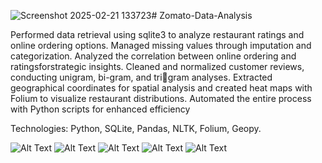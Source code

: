 ![Screenshot 2025-02-21 133723](https://github.com/user-attachments/assets/3fafe4c4-03ac-4ff1-bfb1-2e56aa2cf689)# Zomato-Data-Analysis

Performed data retrieval using sqlite3 to analyze restaurant ratings and online ordering options. Managed 
missing values through imputation and categorization. Analyzed the correlation between online ordering and 
ratingsforstrategic insights. Cleaned and normalized customer reviews, conducting unigram, bi-gram, and tri￾gram analyses. Extracted geographical coordinates for spatial analysis and created heat maps with Folium to 
visualize restaurant distributions. Automated the entire process with Python scripts for enhanced efficiency


Technologies: Python, SQLite, Pandas, NLTK, Folium, Geopy.


![Alt Text](graph1.png)
![Alt Text](graph2.png)
![Alt Text](graph3.png)
![Alt Text](graph4.png)
![Alt Text](graph5.png)
